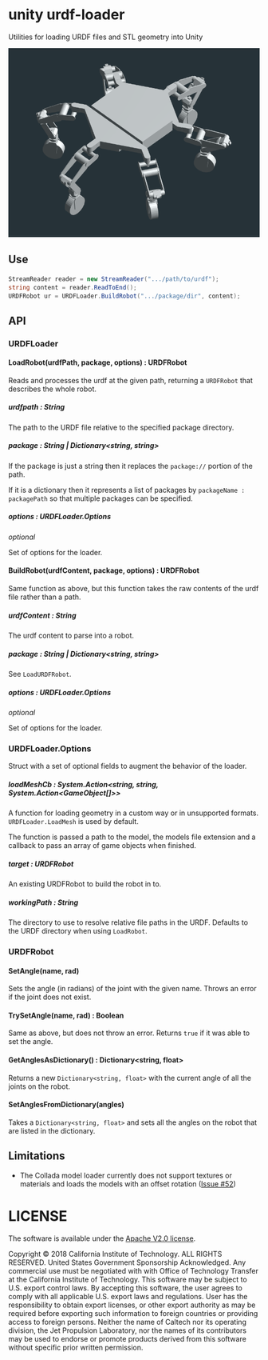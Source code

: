 # unity urdf-loader

Utilities for loading URDF files and STL geometry into Unity

![Example](../docs/unity-example.gif)

## Use
```cs
StreamReader reader = new StreamReader(".../path/to/urdf");
string content = reader.ReadToEnd();
URDFRobot ur = URDFLoader.BuildRobot(".../package/dir", content);
```

## API
### URDFLoader
#### LoadRobot(urdfPath, package, options) : URDFRobot
Reads and processes the urdf at the given path, returning a `URDFRobot` that describes the whole robot.

##### urdfpath : String
The path to the URDF file relative to the specified package directory.

##### package : String | Dictionary<string, string>
If the package is just a string then it replaces the `package://` portion of the path.

If it is a dictionary then it represents a list of packages by `packageName : packagePath` so that multiple packages can be specified.

##### options : URDFLoader.Options

_optional_

Set of options for the loader.

#### BuildRobot(urdfContent, package, options) : URDFRobot
Same function as above, but this function takes the raw contents of the urdf file rather than a path.

##### urdfContent : String

The urdf content to parse into a robot.

##### package : String | Dictionary<string, string>

See `LoadURDFRobot`.

##### options : URDFLoader.Options

_optional_

Set of options for the loader.

### URDFLoader.Options

Struct with a set of optional fields to augment the behavior of the loader.

##### loadMeshCb : System.Action<string, string, System.Action<GameObject[]>>
A function for loading geometry in a custom way or in unsupported formats. `URDFLoader.LoadMesh` is used by default.

The function is passed a path to the model, the models file extension and a callback to pass an array of game objects when finished.

##### target : URDFRobot
An existing URDFRobot to build the robot in to.

##### workingPath : String

The directory to use to resolve relative file paths in the URDF. Defaults to the URDF directory when using `LoadRobot`.

### URDFRobot
#### SetAngle(name, rad)
Sets the angle (in radians) of the joint with the given name. Throws an error if the joint does not exist.

#### TrySetAngle(name, rad) : Boolean
Same as above, but does not throw an error. Returns `true` if it was able to set the angle.

#### GetAnglesAsDictionary() : Dictionary<string, float>
Returns a new `Dictionary<string, float>` with the current angle of all the joints on the robot.

#### SetAnglesFromDictionary(angles)
Takes a `Dictionary<string, float>` and sets all the angles on the robot that are listed in the dictionary.

## Limitations
- The Collada model loader currently does not support textures or materials and loads the models with an offset rotation ([Issue #52](https://github.com/gkjohnson/urdf-loaders/issues/52))

# LICENSE

The software is available under the [Apache V2.0 license](../LICENSE.txt).

Copyright © 2018 California Institute of Technology. ALL RIGHTS
RESERVED. United States Government Sponsorship Acknowledged. Any
commercial use must be negotiated with with Office of Technology
Transfer at the California Institute of Technology. This software may
be subject to U.S. export control laws. By accepting this software,
the user agrees to comply with all applicable U.S. export laws and
regulations. User has the responsibility to obtain export licenses,
or other export authority as may be required before exporting such
information to foreign countries or providing access to foreign
persons. Neither the name of Caltech nor its operating division, the
Jet Propulsion Laboratory, nor the names of its contributors may be
used to endorse or promote products derived from this software
without specific prior written permission.
